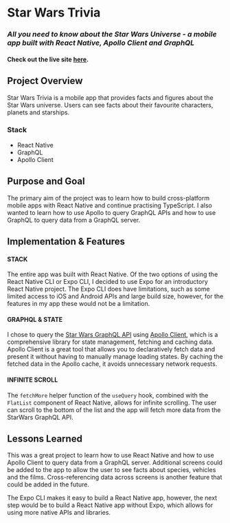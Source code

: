 # Star Wars Trivia

### **_All you need to know about the Star Wars Universe - a mobile app built with React Native, Apollo Client and GraphQL_**

#### Check out the live site [**here**](https://tinyurl.com/starwars-trivia-gql).

## Project Overview

Star Wars Trivia is a mobile app that provides facts and
figures about the Star Wars universe. Users can see facts
about their favourite characters, planets and starships.

### Stack

- React Native
- GraphQL
- Apollo Client

## Purpose and Goal

The primary aim of the project was to learn how to build cross-platform mobile apps with React Native and continue practising TypeScript. I also wanted to learn how to use Apollo to query GraphQL APIs and how to use GraphQL to query data from a GraphQL server.

## Implementation & Features

#### STACK

The entire app was built with React Native. Of the two options of using the React Native CLI or Expo CLI, I decided to use Expo for an introductory React Native project. The Expo CLI does have limitations, such as some limited access to iOS and Android APIs and large build size, however, for the features in my app these would not be a limitation.

#### GRAPHQL & STATE

I chose to query the [Star Wars GraphQL API](https://github.com/graphql/swapi-graphql/) using [Apollo Client](https://www.apollographql.com/docs/react/), which is a comprehensive library for state management, fetching and caching data. Apollo Client is a great tool that allows you to declaratively fetch data and present it without having to manually manage loading states. By caching the fetched data in the Apollo cache, it avoids unnecessary network requests.

#### INFINITE SCROLL

The `fetchMore` helper function of the `useQuery` hook, combined with the `FlatList` component of React Native, allows for infinite scrolling. The user can scroll to the bottom of the list and the app will fetch more data from the StarWars GraphQL API.

## Lessons Learned

This was a great project to learn how to use React Native and how to use Apollo Client to query data from a GraphQL server. Additional screens could be added to the app to allow the user to see facts about species, vehicles and the films. Cross-referencing data across screens is another feature that could be added in the future.

The Expo CLI makes it easy to build a React Native app, however, the next step would be to build a React Native app without Expo, which allows for using more native APIs and libraries.
